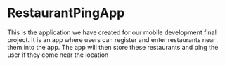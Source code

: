 # RestaurantPingApp
This is the application we have created for our mobile development final project. It is an app where users can register and enter restaurants near them into the app. The app will then store these restaurants and ping the user if they come near the location
